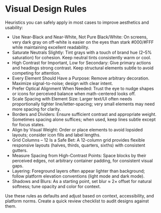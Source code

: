 # Visual Design Rules

Heuristics you can safely apply in most cases to improve aesthetics and usability:

- Use Near-Black and Near-White, Not Pure Black/White: On screens, very dark gray on off-white is easier on the eyes than stark #000/#FFF while maintaining excellent readability.
- Saturate Neutrals Slightly: Tint grays with a touch of brand hue (2–5% saturation) for cohesion. Keep neutral tints consistently warm or cool.
- High Contrast for Important, Low for Secondary: Give primary actions and headings strong contrast. Keep structural elements subtle to avoid competing for attention.
- Every Element Should Have a Purpose: Remove arbitrary decoration. Maximize signal-to-noise; design with clear intent.
- Prefer Optical Alignment When Needed: Trust the eye to nudge shapes or icons for perceived balance when math-centered looks off.
- Scale Spacing with Element Size: Larger text/UI often needs proportionally tighter line/letter-spacing; very small elements may need more spacing for clarity.
- Borders and Dividers: Ensure sufficient contrast and appropriate weight. Sometimes spacing alone suffices; when used, keep lines subtle except for focus states.
- Align by Visual Weight: Order or place elements to avoid lopsided layouts; consider icon fills and label lengths.
- Grid Columns – 12 Is a Safe Bet: A 12-column grid provides flexible responsive layouts (halves, thirds, quarters, sixths) with consistent gutters.
- Measure Spacing from High-Contrast Points: Space blocks by their perceived edges, not arbitrary container padding, for consistent visual gaps.
- Layering: Foreground layers often appear lighter than background; follow platform elevation conventions (light mode and dark mode).
- Shadows and Blurs: As a starting point, set blur ≈ 2× offset for natural softness; tune opacity and color for context.

Use these rules as defaults and adjust based on context, accessibility, and platform norms. Create a quick review checklist to audit designs against them.

